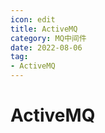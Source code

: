 ```yaml
---
icon: edit
title: ActiveMQ
category: MQ中间件
date: 2022-08-06
tag:
- ActiveMQ
---
```



# ActiveMQ



